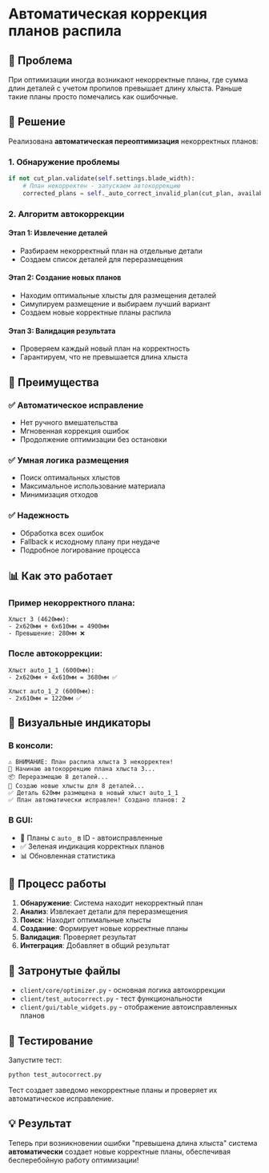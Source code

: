 # Автоматическая коррекция планов распила

## 🎯 Проблема
При оптимизации иногда возникают некорректные планы, где сумма длин деталей с учетом пропилов превышает длину хлыста. Раньше такие планы просто помечались как ошибочные.

## 🔧 Решение
Реализована **автоматическая переоптимизация** некорректных планов:

### 1. Обнаружение проблемы
```python
if not cut_plan.validate(self.settings.blade_width):
    # План некорректен - запускаем автокоррекцию
    corrected_plans = self._auto_correct_invalid_plan(cut_plan, available_stocks, stocks)
```

### 2. Алгоритм автокоррекции

#### Этап 1: Извлечение деталей
- Разбираем некорректный план на отдельные детали
- Создаем список деталей для переразмещения

#### Этап 2: Создание новых планов
- Находим оптимальные хлысты для размещения деталей
- Симулируем размещение и выбираем лучший вариант
- Создаем новые корректные планы распила

#### Этап 3: Валидация результата
- Проверяем каждый новый план на корректность
- Гарантируем, что не превышается длина хлыста

## 🚀 Преимущества

### ✅ Автоматическое исправление
- Нет ручного вмешательства
- Мгновенная коррекция ошибок
- Продолжение оптимизации без остановки

### ✅ Умная логика размещения
- Поиск оптимальных хлыстов
- Максимальное использование материала
- Минимизация отходов

### ✅ Надежность
- Обработка всех ошибок
- Fallback к исходному плану при неудаче
- Подробное логирование процесса

## 📊 Как это работает

### Пример некорректного плана:
```
Хлыст 3 (4620мм):
- 2x620мм + 6x610мм = 4900мм
- Превышение: 280мм ❌
```

### После автокоррекции:
```
Хлыст auto_1_1 (6000мм):
- 2x620мм + 4x610мм = 3680мм ✅

Хлыст auto_1_2 (6000мм):  
- 2x610мм = 1220мм ✅
```

## 🎨 Визуальные индикаторы

### В консоли:
```
⚠️ ВНИМАНИЕ: План распила хлыста 3 некорректен!
🔧 Начинаю автокоррекцию плана хлыста 3...
📦 Переразмещаю 8 деталей...
📝 Создаю новые хлысты для 8 деталей...
✅ Деталь 620мм размещена в новый хлыст auto_1_1
✅ План автоматически исправлен! Создано планов: 2
```

### В GUI:
- 🔧 Планы с `auto_` в ID - автоисправленные
- ✅ Зеленая индикация корректных планов
- 📊 Обновленная статистика

## 🔄 Процесс работы

1. **Обнаружение**: Система находит некорректный план
2. **Анализ**: Извлекает детали для переразмещения  
3. **Поиск**: Находит оптимальные хлысты
4. **Создание**: Формирует новые корректные планы
5. **Валидация**: Проверяет результат
6. **Интеграция**: Добавляет в общий результат

## 📁 Затронутые файлы

- `client/core/optimizer.py` - основная логика автокоррекции
- `client/test_autocorrect.py` - тест функциональности
- `client/gui/table_widgets.py` - отображение автоисправленных планов

## 🧪 Тестирование

Запустите тест:
```bash
python test_autocorrect.py
```

Тест создает заведомо некорректные планы и проверяет их автоматическое исправление.

## 💡 Результат

Теперь при возникновении ошибки "превышена длина хлыста" система **автоматически** создает новые корректные планы, обеспечивая бесперебойную работу оптимизации!